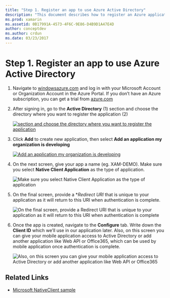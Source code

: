 ```yaml
---
title: "Step 1. Register an app to use Azure Active Directory"
description: "This document describes how to register an Azure application with Azure Active Directory so that it can be securely accessed by mobile clients."
ms.prod: xamarin
ms.assetid: 0B17991A-4573-4F6C-9E86-D4B9D1A47E4D
author: conceptdev
ms.author: crdun
ms.date: 03/23/2017
---
```


# Step 1. Register an app to use Azure Active Directory

1. Navigate to [windowsazure.com](https://manage.windowsazure.com)
   and log in with your Microsoft Account or Organization Account
   in the Azure Portal. If you don’t have an Azure
   subscription, you can get a trial from
   [azure.com](https://www.azure.com)

2. After signing in, go to the **Active Directory** (1)
   section and choose the directory where you want
   to register the application (2)

   [![section and choose the directory where you want to register the application](register-images/01.-active-directory-in-azure-portal-sml.jpg)](register-images/01.-active-directory-in-azure-portal.jpg#lightbox)

3. Click **Add** to create new application, then
   select **Add an application my organization is developing**

   [![Add an application my organization is developing](register-images/02.-add-new-application-sml.jpg)](register-images/02.-add-new-application.jpg#lightbox)

4. On the next screen, give your app a name (eg. XAM-DEMO).
   Make sure you select **Native Client Application** as the type of application.

   ![Make sure you select Native Client Application as the type of application](register-images/03.-app-name.jpg)

5. On the final screen, provide a **Redirect URI* that is unique
   to your application as it will return to this URI when
   authentication is complete.

   ![On the final screen, provide a Redirect URI that is unique to your application as it will return to this URI when   authentication is complete](register-images/04.-app-redirect.jpg)

6. Once the app is created, navigate to the **Configure** tab.
   Write down the **Client ID** which we’ll use in our application
   later. Also, on this screen you can give your mobile application
   access to Active Directory or add another application like
   Web API or Office365, which can be used by mobile application once
   authentication is complete.

   ![Also, on this screen you can give your mobile application access to Active Directory or add another application like Web API or Office365](register-images/05.-configure.jpg)

## Related Links

- [Microsoft NativeClient sample](https://github.com/AzureADSamples/NativeClient-MultiTarget-DotNet)
